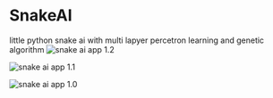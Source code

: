 # SnakeAI
little python snake ai with multi lapyer percetron learning and genetic algorithm
![snake ai app 1.2](http://logilutions.de/files/snakeai3.png)

![snake ai app 1.1](http://logilutions.de/files/snakeai2.png)

![snake ai app 1.0](http://logilutions.de/files/snakeai1.png)
